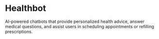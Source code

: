 # Healthbot
AI-powered chatbots that provide personalized health advice, answer medical questions, and assist users in scheduling appointments or refilling prescriptions.
